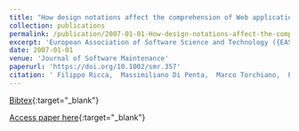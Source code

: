 ```yaml
---
title: "How design notations affect the comprehension of Web applications"
collection: publications
permalink: /publication/2007-01-01-How-design-notations-affect-the-comprehension-of-Web-applications
excerpt: 'European Association of Software Science and Technology ({EASST}), Chichester, UK, Scopus ID: 2-s2.0-35948988563, Cited by: 1'
date: 2007-01-01
venue: 'Journal of Software Maintenance'
paperurl: 'https://doi.org/10.1002/smr.357'
citation: ' Filippo Ricca,  Massimiliano Di Penta,  Marco Torchiano,  Paolo Tonella,  Mariano Ceccato, &quot;How design notations affect the comprehension of Web applications.&quot; Journal of Software Maintenance, 2007.'
---
```

[Bibtex](https://dblp.org/rec/bib/journals/smr/RiccaPTTC07){:target="_blank"}

[Access paper here](https://doi.org/10.1002/smr.357){:target="_blank"}
